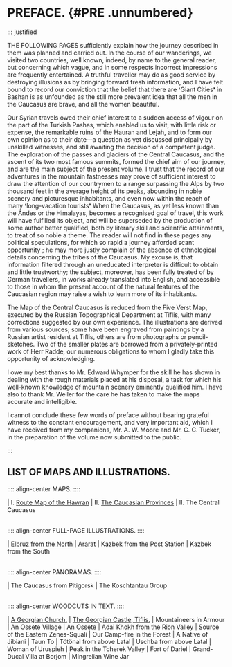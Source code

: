 # PREFACE. {#PRE .unnumbered}

::: justified

THE FOLLOWING PAGES sufficiently explain how the journey described in them was
planned and carried out. In the course of our wanderings, we visited two
countries, well known, indeed, by name to the general reader, but concerning
which vague, and in some respects incorrect impressions are frequently
entertained. A truthful traveller may do as good service by destroying illusions
as by bringing forward fresh information, and I have felt bound to record our
conviction that the belief that there are ❛Giant Cities❜ in Bashan is as
unfounded as the still more prevalent idea that all the men in the Caucasus are
brave, and all the women beautiful.

Our Syrian travels owed their chief interest to a sudden access of vigour on the
part of the Turkish Pashas, which enabled us to visit, with little risk or
expense, the remarkable ruins of the Hauran and Lejah, and to form our own
opinion as to their date—a question as yet discussed principally by unskilled
witnesses, and still awaiting the decision of a competent judge. The exploration
of the passes and glaciers of the Central Caucasus, and the ascent of its two
most famous summits, formed the chief aim of our journey, and are the main
subject of the present volume. I trust that the record of our adventures in the
mountain fastnesses may prove of sufficient interest to draw the attention of
our countrymen to a range surpassing the Alps by two thousand feet in the
average height of its peaks, abounding in noble scenery and picturesque
inhabitants, and even now within the reach of many ❛long-vacation tourists❜ When
the Caucasus, as yet less known than the Andes or the Himalayas, becomes a
recognised goal of travel, this work will have fulfilled its object, and will be
superseded by the production of some author better qualified, both by literary
skill and scientific attainments, to treat of so noble a theme. The reader will
not find in these pages any political speculations, for which so rapid a journey
afforded scant opportunity ; he may more justly complain of the absence of
ethnological details concerning the tribes of the Caucasus. My excuse is, that
information filtered through an uneducated interpreter is difficult to obtain
and little trustworthy; the subject, moreover, has been fully treated of by
German travellers, in works already translated into English, and accessible to
those in whom the present account of the natural features of the Caucasian
region may raise a wish to learn more of its inhabitants.

The Map of the Central Caucasus is reduced from the Five Verst Map, executed by
the Russian Topographical Department at Tiflis, with many corrections suggested
by our own experience. The illustrations are derived from various sources; some
have been engraved from paintings by a Russian artist resident at Tiflis, others
are from photographs or pencil-sketches. Two of the smaller plates are borrowed
from a privately-printed work of Herr Radde, our numerous obligations to whom I
gladly take this opportunity of acknowledging.

I owe my best thanks to Mr. Edward Whymper for the skill he has shown in dealing
with the rough materials placed at his disposal, a task for which his well-known
knowledge of mountain scenery eminently qualified him. I have also to thank Mr.
Weller for the care he has taken to make the maps accurate and intelligible.

I cannot conclude these few words of preface without bearing grateful witness to
the constant encouragement, and very important aid, which I have received from
my companions, Mr. A. W. Moore and Mr. C. C. Tucker, in the preparation of the
volume now submitted to the public.

:::


## LIST OF MAPS AND ILLUSTRATIONS.


:::: align-center
MAPS.
::::

| I. [Route Map of the Hawran](ch003.xhtml#b016)
| II. [The Caucasian Provinces](ch005.xhtml#b074)
| II. The Central Caucasus<br /><br />

:::: align-center
FULL-PAGE ILLUSTRATIONS.
::::

| [Elbruz from the North](ch001.xhtml#b000) 
| [Ararat](ch006.xhtml#b124) 
| Kazbek from the Post Station
| Kazbek from the South<br /><br />

:::: align-center
PANORAMAS.
::::

| The Caucasus from Pitigorsk
| The Koschtantau Group<br /><br />

:::: align-center
WOODCUTS IN TEXT.
::::

| [A Georgian Church.](ch005.xhtml#b096)
| [The Georgian Castle, Tiflis.](ch005.xhtml#b104)
| Mountaineers in Armour
| An Ossete Village 
| An Ossete
| Adai Khokh from the Rion Valley
| Source of the Eastern Zenes-Squali
| Our Camp-fire in the Forest
| A Native of Jibiani 
| Taun To
| Tötönal from above Latal
| Uschba from above Latal
| Woman of Uruspieh
| Peak in the Tcherek Valley
| Fort of Dariel
| Grand-Ducal Villa at Borjom
| Mingrelian Wine Jar
